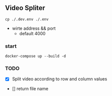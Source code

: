 ## Video Spliter

```
cp ./.dev.env ./.env
```

-   wirte address && port
    -   default 4000

### start

```
docker-compose up --build -d
```

### TODO

-   [x] Split video according to row and column values
-   [] return file name
